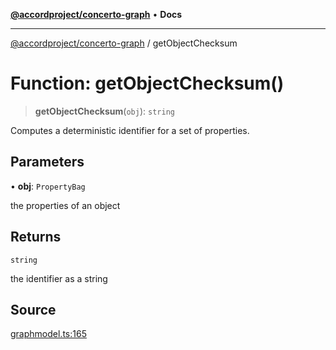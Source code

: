 [**@accordproject/concerto-graph**](../README.md) • **Docs**

***

[@accordproject/concerto-graph](../README.md) / getObjectChecksum

# Function: getObjectChecksum()

> **getObjectChecksum**(`obj`): `string`

Computes a deterministic identifier for a set of properties.

## Parameters

• **obj**: `PropertyBag`

the properties of an object

## Returns

`string`

the identifier as a string

## Source

[graphmodel.ts:165](https://github.com/accordproject/lab-concerto-graph/blob/7f2e9294ea86dce21442f2458a6ff685a4437085/src/graphmodel.ts#L165)
